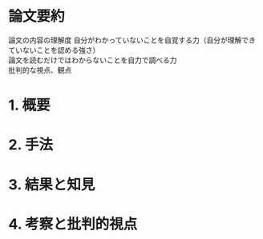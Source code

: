 # 論文要約
論文の内容の理解度
自分がわかっていないことを自覚する力（自分が理解できていないことを認める強さ）  
論文を読むだけではわからないことを自力で調べる力  
批判的な視点、観点


# 1. 概要

# 2. 手法

# 3. 結果と知見

# 4. 考察と批判的視点 
